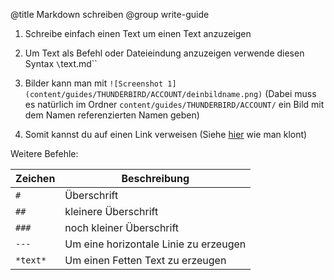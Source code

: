 @title Markdown schreiben
@group write-guide

1. Schreibe einfach einen Text um einen Text anzuzeigen

2. Um Text als Befehl oder Dateieindung anzuzeigen verwende diesen Syntax `\`text.md\``

3. Bilder kann man mit `![Screenshot 1](content/guides/THUNDERBIRD/ACCOUNT/deinbildname.png)` (Dabei muss es natürlich im Ordner `content/guides/THUNDERBIRD/ACCOUNT/` ein Bild mit dem Namen referenzierten Namen geben)

4. Somit kannst du auf einen Link verweisen (Siehe [hier](/#!/guide/github-clone) wie man klont)

Weitere Befehle:

| Zeichen | Beschreibung                          |
| ------- | ------------------------------------- |
| `#`     | Überschrift                           |
| `##`    | kleinere Überschrift                  |
| `###`   | noch kleiner Überschrift              |
| `---`   | Um eine horizontale Linie zu erzeugen |
| `*text*`| Um einen Fetten Text zu erzeugen      |

